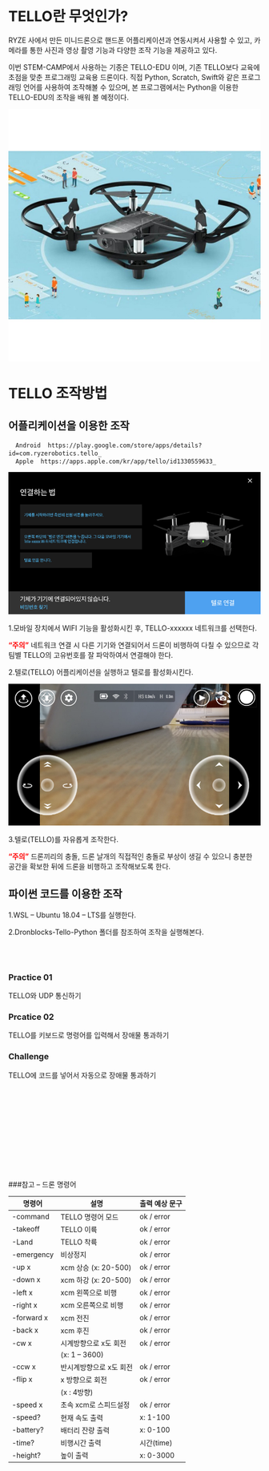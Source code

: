 # TELLO란 무엇인가?

RYZE 사에서 만든 미니드론으로 핸드폰 어플리케이션과 연동시켜서 사용할 수 있고, 카메라를 통한 사진과 영상 촬영 기능과 다양한 조작 기능을 제공하고 있다.

이번 STEM-CAMP에서 사용하는 기종은 TELLO-EDU 이며, 기존 TELLO보다 교육에 초점을 맞춘 프로그래밍 교육용 드론이다. 직접 Python, Scratch, Swift와 같은 프로그래밍 언어를 사용하여 조작해볼 수 있으며, 본 프로그램에서는 Python을 이용한 TELLO-EDU의 조작을 배워 볼 예정이다.

![tello_edu_drone](img/tello-edu-drone.jpg)

# TELLO 조작방법

## 어플리케이션을 이용한 조작

      Android  https://play.google.com/store/apps/details?id=com.ryzerobotics.tello_
      Apple  https://apps.apple.com/kr/app/tello/id1330559633_


![Tello_application_not_linked](img/Tello_application_not_linked.png)


1.모바일 장치에서 WIFI 기능을 활성화시킨 후, TELLO-xxxxxx 네트워크를 선택한다.

  <span style="color:red">__“주의”__</span> 네트워크 연결 시 다른 기기와 연결되어서 드론이 비행하여 다칠 수 있으므로 각 팀별 TELLO의 고유번호를 잘 파악하여서 연결해야 한다.


2.텔로(TELLO) 어플리케이션을 실행하고 텔로를 활성화시킨다.


![tello_application_image_real](img/tello_application_image_real.png)

3.텔로(TELLO)를 자유롭게 조작한다.

  <span style="color:red">__“주의”__</span> 드론끼리의 충돌, 드론 날개의 직접적인 충돌로 부상이 생길 수 있으니 충분한 공간을 확보한 뒤에 드론을 비행하고 조작해보도록 한다.

## 파이썬 코드를 이용한 조작

1.WSL – Ubuntu 18.04 – LTS를 실행한다.

2.Dronblocks-Tello-Python 폴더를 참조하여 조작을 실행해본다.

<br>

</br>


### Practice 01

TELLO와 UDP 통신하기

### Prcatice 02

TELLO를 키보드로 명령어를 입력해서 장애물 통과하기

### Challenge

TELLO에 코드를 넣어서 자동으로 장애물 통과하기

<br>

</br>
<br>

</br>
<br>

</br>
<br>

</br>
<br>

</br>


###참고 – 드론 명령어

|명령어|설명|출력 예상 문구|
|-----|----|-------------|
|-command|TELLO 명령어 모드|	ok / error|
|-takeoff|			TELLO 이륙		|ok / error|
|-Land		|	TELLO 착륙	|	ok / error|
|-emergency	|	비상정지	|	ok / error|
|-up x	|		xcm 상승 (x: 20-500)	|ok / error|
|-down x |	xcm 하강 (x: 20-500)	|ok / error|
|-left x		|	xcm 왼쪽으로 비행|	ok / error|
|-right x 	|		xcm 오른쪽으로 비행|	ok / error|
|-forward x	|	xcm 전진	|	ok / error|
|-back x		|	xcm 후진	|	ok / error|
|-cw x		|	시계방향으로 x도 회전|	ok / error|
|				|(x: 1 – 3600)| |
|-ccw x		|	반시계방향으로 x도 회전|	ok / error|
|-flip x		|	x 방향으로 회전	|	ok / error|
|			|	(x : 4방향)| |
|-speed x		|	초속 xcm로 스피드설정|	ok / error|
|-speed?		|	현재 속도 출력	|	x: 1-100|
|-battery?	|		배터리 잔량 출력|	x: 0-100|
|-time?		|	비행시간 출력	|	시간(time)|
|-height?	|		높이 출력	|	x: 0-3000|
